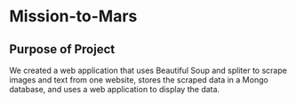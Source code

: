 # Mission-to-Mars

## Purpose of Project
We created a web application that uses Beautiful Soup and spliter to scrape images and text from one website, stores the scraped data in a Mongo database, and uses a
web application to display the data.
